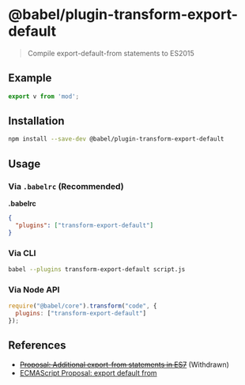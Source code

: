# @babel/plugin-transform-export-default

> Compile export-default-from statements to ES2015

## Example

```js
export v from 'mod';
```

## Installation

```sh
npm install --save-dev @babel/plugin-transform-export-default
```

## Usage

### Via `.babelrc` (Recommended)

**.babelrc**

```json
{
  "plugins": ["transform-export-default"]
}
```

### Via CLI

```sh
babel --plugins transform-export-default script.js
```

### Via Node API

```javascript
require("@babel/core").transform("code", {
  plugins: ["transform-export-default"]
});
```
## References

* ~~[Proposal: Additional export-from statements in ES7](https://github.com/leebyron/ecmascript-more-export-from)~~ (Withdrawn)
* [ECMAScript Proposal: export default from](https://github.com/leebyron/ecmascript-export-default-from)

